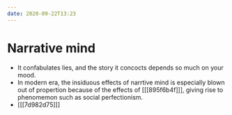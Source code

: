 ```yaml
---
date: 2020-09-22T13:23
---
```


# Narrative mind


- It confabulates lies, and the story it concocts depends so much on your mood. 
- In modern era, the insiduous effects of narrtive mind is especially blown out of propertion because of the effects of [[[895f6b4f]]], giving rise to phenomemon such as social perfectionism.
- [[[7d982d75]]]
